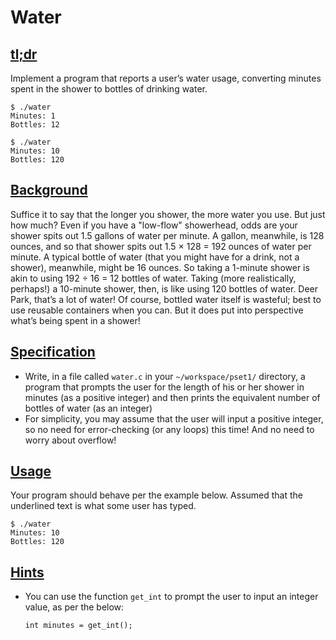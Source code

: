 # Water

## [tl;dr](http://docs.cs50.net/problems/water/water.html#tl-dr)

Implement a program that reports a user’s water usage, converting minutes spent in the shower to bottles of drinking water.

```
$ ./water
Minutes: 1
Bottles: 12

$ ./water
Minutes: 10
Bottles: 120
```

## [Background](http://docs.cs50.net/problems/water/water.html#background)

Suffice it to say that the longer you shower, the more water you use. But just how much? Even if you have a "low-flow" showerhead, odds are your shower spits out 1.5 gallons of water per minute. A gallon, meanwhile, is 128 ounces, and so that shower spits out 1.5 × 128 = 192 ounces of water per minute. A typical bottle of water (that you might have for a drink, not a shower), meanwhile, might be 16 ounces. So taking a 1-minute shower is akin to using 192 ÷ 16 = 12 bottles of water. Taking (more realistically, perhaps!) a 10-minute shower, then, is like using 120 bottles of water. Deer Park, that’s a lot of water! Of course, bottled water itself is wasteful; best to use reusable containers when you can. But it does put into perspective what’s being spent in a shower!

## [Specification](http://docs.cs50.net/problems/water/water.html#specification)

- Write, in a file called `water.c` in your `~/workspace/pset1/` directory, a program that prompts the user for the length of his or her shower in minutes (as a positive integer) and then prints the equivalent number of bottles of water (as an integer)
- For simplicity, you may assume that the user will input a positive integer, so no need for error-checking (or any loops) this time! And no need to worry about overflow!

## [Usage](http://docs.cs50.net/problems/water/water.html#usage)

Your program should behave per the example below. Assumed that the underlined text is what some user has typed.

```
$ ./water
Minutes: 10
Bottles: 120
```

## [Hints](http://docs.cs50.net/problems/water/water.html#hints)

- You can use the function `get_int` to prompt the user to input an integer value, as per the below:

  ```
  int minutes = get_int();
  ```